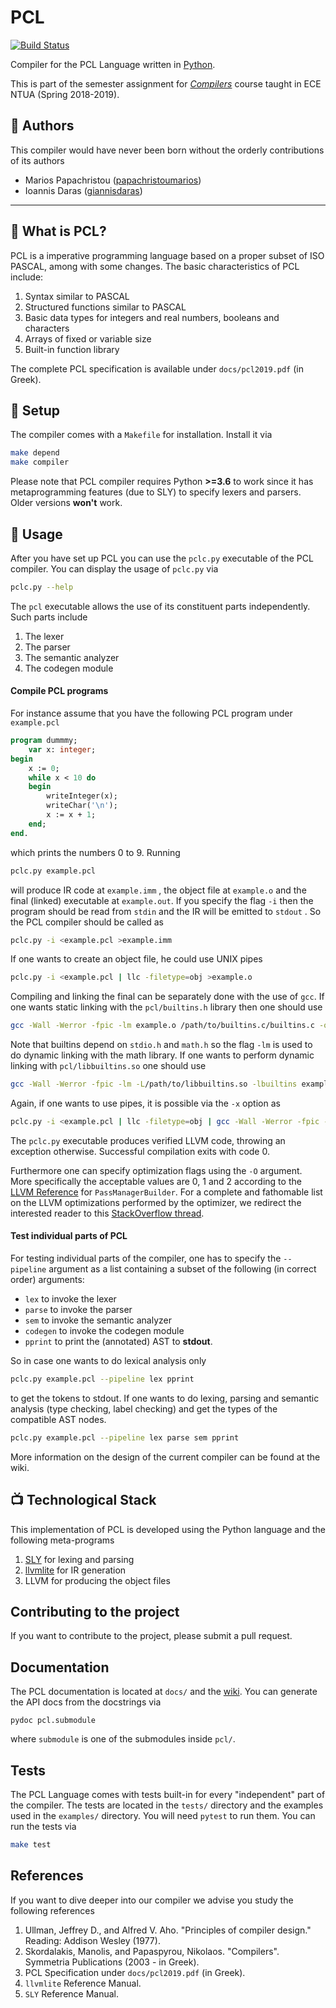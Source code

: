 # PCL

[![Build Status](https://travis-ci.com/papachristoumarios/pcl.svg?token=DxqFuX4UzFjiGRipqjph&branch=master)](https://travis-ci.com/papachristoumarios/pcl)

Compiler for the PCL Language written in [Python](http://www.python.org/).

This is part of the semester assignment for [_Compilers_](https://courses.softlab.ntua.gr/compilers/2019a/) course taught in ECE NTUA (Spring 2018-2019).

## :busts_in_silhouette: Authors

This compiler would have never been born without the orderly contributions of its authors
  * Marios Papachristou ([papachristoumarios](https://github.com/papachristoumarios))
  * Ioannis Daras ([giannisdaras](https://github.com/giannisdaras))

---

## :tomato: What is PCL?

PCL is a imperative programming language based on a proper subset of ISO PASCAL, among with some changes. The basic characteristics of PCL include:

1. Syntax similar to PASCAL
2. Structured functions similar to PASCAL
3. Basic data types for integers and real numbers, booleans and characters
4. Arrays of fixed or variable size
5. Built-in function library

The complete PCL specification is available under `docs/pcl2019.pdf` (in Greek).

## :nut_and_bolt: Setup

The compiler comes with a `Makefile` for installation. Install it via

```bash
make depend
make compiler
```

Please note that PCL compiler requires Python **>=3.6** to work since it has metaprogramming features (due to SLY) to specify lexers and parsers. Older versions **won't** work. 

## :hammer: Usage

After you have set up PCL you can use the `pclc.py` executable of the PCL compiler.
You can display the usage of `pclc.py` via

```bash
pclc.py --help
```

The `pcl` executable allows the use of its constituent parts independently. Such parts include

1. The lexer
2. The parser
3. The semantic analyzer
4. The codegen module



#### Compile PCL programs

For instance assume that you have the following PCL program under `example.pcl`

```pascal
program dummmy;
	var x: integer;
begin
	x := 0;
	while x < 10 do
	begin
		writeInteger(x);
		writeChar('\n');
		x := x + 1;
	end;
end.
```

which prints the numbers 0 to 9. Running

```bash
pclc.py example.pcl
```

will produce IR code at `example.imm` , the object file at `example.o` and the final (linked) executable at `example.out`.  If you specify the flag `-i` then the program should be read from `stdin` and the IR will be emitted to `stdout` . So the PCL compiler should be called as 

```bash
pclc.py -i <example.pcl >example.imm
```

If one wants to create an object file, he could use UNIX pipes

```bash
pclc.py -i <example.pcl | llc -filetype=obj >example.o
```

Compiling and linking the final can be separately done with the use of `gcc`. If one wants static linking with the `pcl/builtins.h` library then one should use

```bash
gcc -Wall -Werror -fpic -lm example.o /path/to/builtins.c/builtins.c -o example.out 
```

Note that builtins depend on `stdio.h` and `math.h` so the flag `-lm` is used to do dynamic linking with the math library. If one wants to perform dynamic linking with `pcl/libbuiltins.so` one should use

```bash
gcc -Wall -Werror -fpic -lm -L/path/to/libbuiltins.so -lbuiltins example.o -o example.out
```

Again, if one wants to use pipes, it is possible via the `-x` option as 

```bash
pclc.py -i <example.pcl | llc -filetype=obj | gcc -Wall -Werror -fpic -lm -L/path/to/libbuiltins.so -lbuiltins -o example.out -x -
```

The `pclc.py` executable produces verified LLVM code, throwing an exception otherwise. Successful compilation exits with code 0.  

Furthermore one can specify optimization flags using the `-O` argument. More specifically the acceptable values are 0, 1 and 2 according to the [LLVM Reference](https://llvm.org/doxygen/classllvm_1_1PassManagerBuilder.html) for `PassManagerBuilder`. For a complete and fathomable list on the LLVM optimizations performed by the optimizer, we redirect the interested reader to this [StackOverflow thread](https://stackoverflow.com/questions/15548023/clang-optimization-levels). 



#### Test individual parts of PCL

For testing individual parts of the compiler, one has to specify the `--pipeline` argument as a list containing a subset of the following (in correct order) arguments:

* `lex` to invoke the lexer
* `parse` to invoke the parser
* `sem` to invoke the semantic analyzer
* `codegen` to invoke the codegen module
* `pprint` to print the (annotated) AST to **stdout**. 

So in case one wants to do lexical analysis only

```bash
pclc.py example.pcl --pipeline lex pprint
```

to get the tokens to stdout. If one wants to do lexing, parsing and semantic analysis (type checking, label checking) and get the types of the compatible AST nodes.  

```bash
pclc.py example.pcl --pipeline lex parse sem pprint
```

More information on the design of the current compiler can be found at the wiki. 



## :tv: Technological Stack

This implementation of PCL is developed using the Python language and the following meta-programs

1. [SLY](https://github.com/dabeaz/sly) for lexing and parsing
2. [llvmlite](https://llvmlite.readthedocs.io/en/latest/) for IR generation
3. LLVM for producing the object files

## Contributing to the project 

If you want to contribute to the project, please submit a pull request. 

## Documentation

The PCL documentation is located at `docs/` and the [wiki](https://github.com/papachristoumarios/pcl/wiki).
You can generate the API docs from the docstrings via 
```
pydoc pcl.submodule
```

where `submodule` is one of the submodules inside `pcl/`.

## Tests

The PCL Language comes with tests built-in for every "independent" part of the compiler. The tests are located in the `tests/` directory and the examples used in the `examples/` directory. You will need `pytest` to run them.  You can run the tests via
```bash
make test
```

## References 

If you want to dive deeper into our compiler we advise you study the following references

1. Ullman, Jeffrey D., and Alfred V. Aho. "Principles of compiler design." Reading: Addison Wesley (1977).
2. Skordalakis, Manolis, and Papaspyrou,  Nikolaos. "Compilers". Symmetria Publications (2003 - in Greek). 
3. PCL Specification under `docs/pcl2019.pdf` (in Greek). 
4. `llvmlite` Reference Manual.
5. `SLY` Reference Manual.
